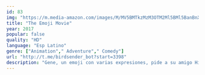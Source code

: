 ```yaml
---
id: 83
img: "https://m.media-amazon.com/images/M/MV5BMTkzMzM3OTM2Ml5BMl5BanBnXkFtZTgwMDM0NDU3MjI@._V1_SX300.jpg"
title: "The Emoji Movie"
year: 2017
popular: false
quality: "HD"
language: "Esp Latino"
genre: ["Animation"," Adventure"," Comedy"]
url: "http://t.me/birdsender_bot?start=3398"
description: "Gene, un emoji con varias expresiones, pide a su amigo Hi-5 y al desencriptador Jailbreak que le ayuden a convertirse en un emoji de una cara, como todos sus amigos. Durante su aventura recorren varias aplicaciones y descubren que el teléfono en el que viven está en peligro."
---
```


